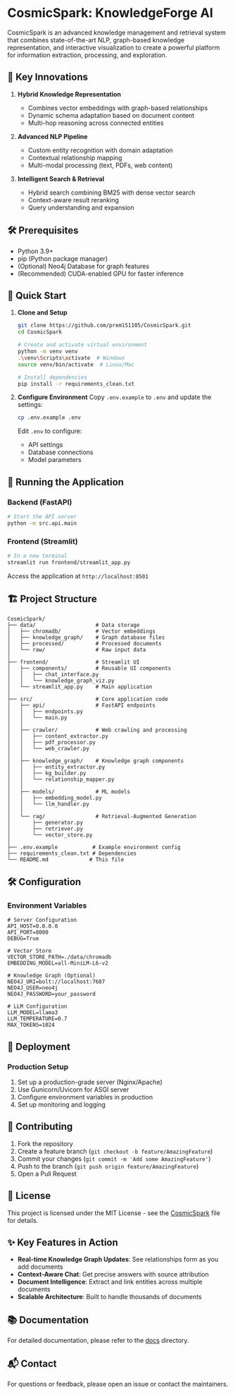 # CosmicSpark: KnowledgeForge AI

CosmicSpark is an advanced knowledge management and retrieval system that combines state-of-the-art NLP, graph-based knowledge representation, and interactive visualization to create a powerful platform for information extraction, processing, and exploration.

## 🚀 Key Innovations

1. **Hybrid Knowledge Representation**
   - Combines vector embeddings with graph-based relationships
   - Dynamic schema adaptation based on document content
   - Multi-hop reasoning across connected entities

2. **Advanced NLP Pipeline**
   - Custom entity recognition with domain adaptation
   - Contextual relationship mapping
   - Multi-modal processing (text, PDFs, web content)

3. **Intelligent Search & Retrieval**
   - Hybrid search combining BM25 with dense vector search
   - Context-aware result reranking
   - Query understanding and expansion

## 🛠️ Prerequisites

- Python 3.9+
- pip (Python package manager)
- (Optional) Neo4j Database for graph features
- (Recommended) CUDA-enabled GPU for faster inference

## 🚀 Quick Start

1. **Clone and Setup**
   ```bash
   git clone https://github.com/prem151105/CosmicSpark.git
   cd CosmicSpark
   
   # Create and activate virtual environment
   python -m venv venv
   .\venv\Scripts\activate  # Windows
   source venv/bin/activate  # Linux/Mac
   
   # Install dependencies
   pip install -r requirements_clean.txt
   ```

2. **Configure Environment**
   Copy `.env.example` to `.env` and update the settings:
   ```bash
   cp .env.example .env
   ```
   
   Edit `.env` to configure:
   - API settings
   - Database connections
   - Model parameters

## 🚀 Running the Application

### Backend (FastAPI)
```bash
# Start the API server
python -m src.api.main
```

### Frontend (Streamlit)
```bash
# In a new terminal
streamlit run frontend/streamlit_app.py
```

Access the application at `http://localhost:8501`

## 🏗️ Project Structure

```
CosmicSpark/
├── data/                   # Data storage
│   ├── chromadb/           # Vector embeddings
│   ├── knowledge_graph/    # Graph database files
│   ├── processed/          # Processed documents
│   └── raw/                # Raw input data
│
├── frontend/               # Streamlit UI
│   ├── components/         # Reusable UI components
│   │   ├── chat_interface.py
│   │   └── knowledge_graph_viz.py
│   └── streamlit_app.py    # Main application
│
├── src/                    # Core application code
│   ├── api/                # FastAPI endpoints
│   │   ├── endpoints.py
│   │   └── main.py
│   │
│   ├── crawler/            # Web crawling and processing
│   │   ├── content_extractor.py
│   │   ├── pdf_processor.py
│   │   └── web_crawler.py
│   │
│   ├── knowledge_graph/    # Knowledge graph components
│   │   ├── entity_extractor.py
│   │   ├── kg_builder.py
│   │   └── relationship_mapper.py
│   │
│   ├── models/             # ML models
│   │   ├── embedding_model.py
│   │   └── llm_handler.py
│   │
│   └── rag/                # Retrieval-Augmented Generation
│       ├── generator.py
│       ├── retriever.py
│       └── vector_store.py
│
├── .env.example           # Example environment config
├── requirements_clean.txt # Dependencies
└── README.md             # This file
```

## 🛠️ Configuration

### Environment Variables

```env
# Server Configuration
API_HOST=0.0.0.0
API_PORT=8000
DEBUG=True

# Vector Store
VECTOR_STORE_PATH=./data/chromadb
EMBEDDING_MODEL=all-MiniLM-L6-v2

# Knowledge Graph (Optional)
NEO4J_URI=bolt://localhost:7687
NEO4J_USER=neo4j
NEO4J_PASSWORD=your_password

# LLM Configuration
LLM_MODEL=llama3
LLM_TEMPERATURE=0.7
MAX_TOKENS=1024
```

## 🚀 Deployment

### Production Setup
1. Set up a production-grade server (Nginx/Apache)
2. Use Gunicorn/Uvicorn for ASGI server
3. Configure environment variables in production
4. Set up monitoring and logging



## 🤝 Contributing

1. Fork the repository
2. Create a feature branch (`git checkout -b feature/AmazingFeature`)
3. Commit your changes (`git commit -m 'Add some AmazingFeature'`)
4. Push to the branch (`git push origin feature/AmazingFeature`)
5. Open a Pull Request

## 📄 License

This project is licensed under the MIT License - see the [CosmicSpark](LICENSE) file for details.

## ✨ Key Features in Action

- **Real-time Knowledge Graph Updates**: See relationships form as you add documents
- **Context-Aware Chat**: Get precise answers with source attribution
- **Document Intelligence**: Extract and link entities across multiple documents
- **Scalable Architecture**: Built to handle thousands of documents

## 📚 Documentation

For detailed documentation, please refer to the [docs](docs/) directory.

## 📬 Contact

For questions or feedback, please open an issue or contact the maintainers.

